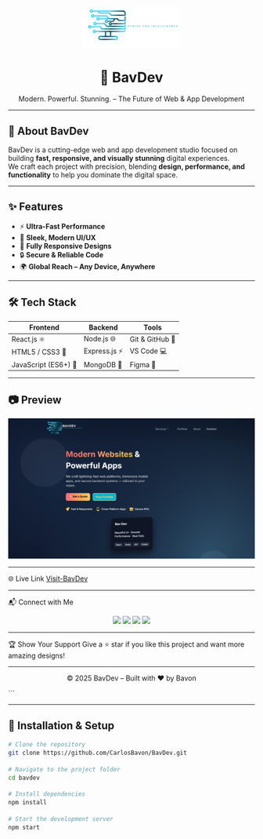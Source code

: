 <!-- Banner / Cover Image -->
<p align="center">
  <img src="./src/images/LOGO.png" alt="BavDev Logo" width="200"/>
</p>

<h1 align="center">🚀 BavDev</h1>
<p align="center">Modern. Powerful. Stunning. – The Future of Web & App Development</p>

---

## 📌 About BavDev
BavDev is a cutting-edge web and app development studio focused on building **fast, responsive, and visually stunning** digital experiences.  
We craft each project with precision, blending **design, performance, and functionality** to help you dominate the digital space.

---

## ✨ Features
- ⚡ **Ultra-Fast Performance**
- 🎨 **Sleek, Modern UI/UX**
- 📱 **Fully Responsive Designs**
- 🔒 **Secure & Reliable Code**
- 🌍 **Global Reach – Any Device, Anywhere**

---

## 🛠️ Tech Stack
| Frontend | Backend | Tools |
|----------|---------|-------|
| React.js ⚛️ | Node.js 🌐 | Git & GitHub 🐙 |
| HTML5 / CSS3 🎨 | Express.js ⚡ | VS Code 💻 |
| JavaScript (ES6+) 📜 | MongoDB 🍃 | Figma 🎯 |

---

## 📷 Preview
![BavDev Screenshot](src/images/Screenshot%202025-08-10%20011204.png)

---

🌐 Live Link
<a href="https://bavdev.vercel.app" target="_blank">Visit-BavDev</a>

---

📬 Connect with Me
<p align="center"> <a href="https://github.com/CarlosBavon" target="_blank"><img src="https://img.shields.io/badge/GitHub-000?logo=github&logoColor=white" /></a> <a href="https://x.com/bavon046" target="_blank"><img src="https://img.shields.io/badge/Twitter-1DA1F2?logo=twitter&logoColor=white" /></a> <a href="https://www.linkedin.com/in/bavon-carlos-868775367/" target="_blank"><img src="https://img.shields.io/badge/LinkedIn-0A66C2?logo=linkedin&logoColor=white" /></a> <a href="mailto:carlosbavon46@gmail.com" target="_blank"><img src="https://img.shields.io/badge/Email-D14836?logo=gmail&logoColor=white" /></a> </p>

---

🏆 Show Your Support
Give a ⭐ star if you like this project and want more amazing designs!

---

<p align="center">© 2025 BavDev – Built with ❤️ by Bavon</p> ```

---

## 🚀 Installation & Setup
```bash
# Clone the repository
git clone https://github.com/CarlosBavon/BavDev.git

# Navigate to the project folder
cd bavdev

# Install dependencies
npm install

# Start the development server
npm start


